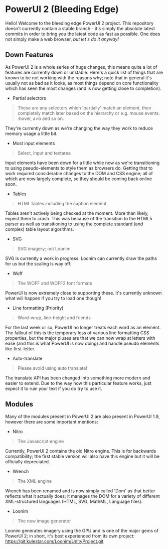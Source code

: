 # PowerUI 2 (Bleeding Edge)

Hello! Welcome to the bleeding edge PowerUI 2 project. This repository doesn't currently contain a stable branch - it's simply the absolute latest commits in order to bring you the latest code as fast as possible. One does not simply make a web browser, *but let's do it anyway!*

## Down Features

As PowerUI 2 is a whole series of huge changes, this means quite a lot of features are currently down or unstable. Here's a quick list of things that are known to be not working with the reasons why; note that in general it's usually not as bad as it looks, as most things depend on core functionality which has seen the most changes (and is now getting close to completion).

* Partial selectors

> These are any selectors which 'partially' match an element, then completely match later based on the hierarchy or e.g. mouse events. :hover, a>b and so on.

They're currently down as we're changing the way they work to reduce memory usage a little bit.

* Most input elements

> Select, input and textarea

Input elements have been down for a little while now as we're transitioning to using pseudo-elements to style them as browsers do. Getting that to work required considerable changes to the DOM and CSS engine; all of which are now largely complete, so they should be coming back online soon.

* Tables

> HTML tables including the caption element

Tables aren't actively being checked at the moment. More than likely, expect them to crash. This was because of the transition to the HTML5 parser as well as transitioning to using the complete standard (and complex) table layout algorithms. 

* SVG

> SVG imagery; not Loonim

SVG is currently a work in progress. Loonim can currently draw the paths for us but the scaling is way off.

* Woff

> The WOFF and WOFF2 font formats

PowerUI is now extremely close to supporting these. It's currently unknown what will happen if you try to load one though!

* Line formatting (Priority)

> Word-wrap, line-height and friends

For the last week or so, PowerUI no longer treats each word as an element. The fallout of this is the temporary loss of various line formatting CSS properties, but the major pluses are that we can now wrap at letters with ease (and this is what PowerUI is now doing) and handle pseudo elements like first-letter.

* Auto-translate

> Please avoid using auto translate!

The translate API has been changed into something more modern and easier to extend. Due to the way how this particular feature works, just expect it to ruin your text if you do try to use it. 

## Modules

Many of the modules present in PowerUI 2 are also present in PowerUI 1.9, however there are some important mentions:

* Nitro

> The Javascript engine

Currently, PowerUI 2 contains the old Nitro engine. This is for backwards compatibility; the first stable version will also have this engine but it will be officially depreciated.

* Wrench

> The XML engine

Wrench has been renamed and is now simply called 'Dom' as that better reflects what it actually does; it manages the DOM for a variety of different XML-structured languages (HTML, SVG, MathML, Language files).

* Loonim

> The new image generator

Loonim generates imagery using the GPU and is one of the major gems of PowerUI 2; in short, it's best experienced from its own project: https://git.kulestar.com/Loonim/UnityProject.git 
